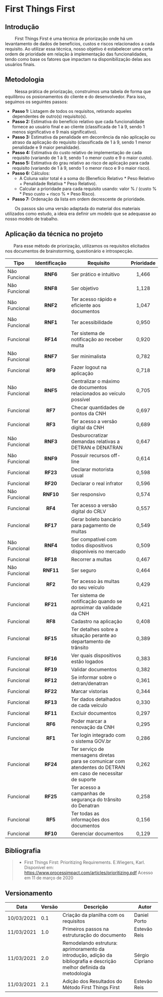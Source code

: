 # First Things First

## Introdução

&emsp;&emsp; First Things First é uma técnica de priorização onde há um levantamento de dados de benefícios, custos e riscos relacionados a cada requisito. Ao utilizar essa técnica, nosso objetivo é estabelecer uma certa ordem de prioridade em relação à implementação das funcionalidades, tendo como base os fatores que impactam na disponibilização delas aos usuários finais.

## Metodologia

&emsp;&emsp; Nessa prática de priorização, construímos uma tabela de forma que equilibrou os posionamentos do cliente e do desenvolvedor. Para isso, seguimos os seguintes passos:

- __Passo 1:__ Listagem de todos os requisitos, retirando aqueles dependentes de outro(s) requisito(s).
- __Passo 2:__ Estimativa do benefício relativo que cada funcionalidade fornece ao usuário final e ao cliente (classificada de 1 à 9, sendo 1 menos significativo e 9 mais significativo).
- __Passo 3:__ Estimativa da penalidade em decorrência da não aplicação ou atraso da aplicação do requisito (classificada de 1 à 9, sendo 1 menor penalidade e 9 maior penalidade). 
- __Passo 4:__ Estimativa do custo relativo de implementação de cada requisito (variando de 1 à 9, sendo 1 o menor custo e 9 o maior custo).
- __Passo 5:__ Estimativa do grau relativo ao risco de aplicação para cada requisito (variando de 1 à 9, sendo 1 o menor risco e 9 o maior risco).
- __Passo 6:__ Cálculos:
    - A Coluna valor total é a soma do (Benefício Relativo * Peso Relativo + Penalidade Relativa * Peso Relativo).
    - Calcular a prioridade para cada requisito usando: valor % / (custo % * Peso custo + risco % * Peso Risco).
- __Passo 7:__ Ordenação da lista em ordem decrescente de prioridade.

&emsp;&emsp; Os passos são uma versão adaptada do material dos materiais utilizados como estudo, a ideia era definir um modelo que se adequasse ao nosso modelo de trabalho. 

## Aplicação da técnica no projeto

&emsp;&emsp;Para esse método de priorização, utilizamos os requisitos elicitados nos documentos de brainstorming, questionário e introspecção.

|Tipo|Identificação|Requisito|Prioridade|
|--|:-:|--|:-:|
|Não Funcional| **RNF6** | Ser prático e intuitivo |1,466|
|Não Funcional| **RNF8** | Ser objetivo | 1,128 |
|Não Funcional| **RNF2** | Ter acesso rápido e eficiente aos documentos | 1,047 |
|Não Funcional| **RNF1** | Ter acessibilidade | 0,950 |
|Funcional    | **RF14** | Ter sistema de notificação ao receber multa | 0,920 |
|Não Funcional| **RNF7** | Ser minimalista | 0,782 |
|Funcional    | **RF9** | Fazer logout na aplicação | 0,718 |
|Não Funcional| **RNF5** | Centralizar o máximo de documentos relacionados ao veículo possível | 0,705 |
|Funcional    | **RF7** | Checar quantidades de pontos da CNH | 0,697 |
|Funcional    | **RF3** | Ter acesso a versão digital da CNH | 0,689|
|Não Funcional| **RNF3** | Desburocratizar demandas relativas a DETRAN e DENATRAN | 0,647 |
|Não Funcional| **RNF9** | Possuir recursos off-line | 0,614 |
|Funcional    | **RF23** | Declarar motorista usual | 0,598  |
|Funcional    | **RF20** | Declarar o real infrator | 0,596  |
|Não Funcional| **RNF10** | Ser responsivo | 0,574 |
|Funcional    | **RF4** | Ter acesso a versão digital do CRLV | 0,557 |
|Funcional    | **RF17** | Gerar boleto bancário para pagamento de multas | 0,549|
|Não Funcional| **RNF4** | Ser compatível com todos dispositivos disponíveis no mercado | 0,509 |
|Funcional   | **RF18** | Recorrer a multas | 0,467 |
|Não Funcional| **RNF11**	|Ser seguro	| 0,464 |
|Funcional    | **RF2** | Ter acesso às multas do seu veículo | 0,429 |
|Funcional    | **RF21** | Ter sistema de notificação quando se aproximar da validade da CNH | 0,421 |
|Funcional    | **RF8** | Cadastro na aplicação | 0,408 |
|Funcional    | **RF15** | Ter detalhes sobre a situação perante ao departamento de trânsito | 0,389 |
|Funcional    | **RF16** | Ver quais dispositivos estão logados | 0,383 |
|Funcional    | **RF19** | Validar documentos | 0,382 |
|Funcional    | **RF12** | Se informar sobre o detran/denatran | 0,361 |
|Funcional    | **RF22** | Marcar vistorias | 0,344 |
|Funcional    | **RF13** | Ter dados detalhados de cada veículo | 0,330 |
|Funcional    | **RF11** | Excluir documentos | 0,297 |
|Funcional    | **RF6** | Poder marcar a renovação da CNH | 0,295 |
|Funcional    | **RF1** | Ter login integrado com o sistema GOV.br | 0,286 |
|Funcional    | **RF24** | Ter serviço de mensagens diretas para se comunicar com atendentes do DETRAN em caso de necessitar de suporte | 0,262 |
|Funcional    | **RF25** | Ter acesso a campanhas de segurança do trânsito do Denatran | 0,258 |
|Funcional    | **RF5** | Ter todas as informações dos documentos | 0,156 |
|Funcional    | **RF10** | Gerenciar documentos | 0,129 |  


## Bibliografia

> - First Things First: Prioritizing Requirements. E.Wiegers, Karl. Disponível em: https://www.processimpact.com/articles/prioritizing.pdf Acesso em 11 de março de 2020

## Versionamento

|Data|Versão|Descrição|Autor|
|----|------|---------|-----|
|10/03/2021|0.1|Criação da planilha com os requisitos|Daniel Porto|
|11/03/2021|1.0|Primeiros passos na estruturação do documento|Estevão Reis|
|11/03/2021|2.0|Remodelando estrutura: aprimoramento da introdução, adição da bibliografia e descrição melhor definida da metodologia|Sérgio Cipriano|
|11/03/2021|2.1|Adição dos Resultados do Método First Things First|Estevão Reis|
